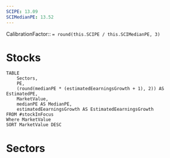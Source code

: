 ```yaml
---
SCIPE: 13.09
SCIMedianPE: 13.52
---
```

CalibrationFactor:: `= round(this.SCIPE / this.SCIMedianPE, 3)`
# Stocks
```dataview
TABLE 
	Sectors, 
	PE, 
	(round(medianPE * (estimatedEearningsGrowth + 1), 2)) AS EstimatedPE,
	MarketValue,
	medianPE AS MedianPE,
	estimatedEearningsGrowth AS EstimatedEearningsGrowth
FROM #stockInFocus  
Where MarketValue
SORT MarketValue DESC
```
# Sectors

